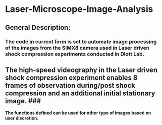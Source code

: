 # Laser-Microscope-Image-Analysis
## General Description: ##    
### The code in current form is set to automate image processing of the images from the SIMX8 camera used in Laser driven shock compression experiments conducted in Dlott Lab.
The high-speed videography in the Laser driven shock compression experiment enables 8 frames of observation during/post shock compression and an additional initial stationary image. ###  
-----
**The functions defined can be used for other type of images based on user discretion.** 
 

